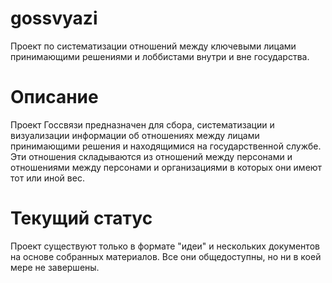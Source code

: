 gossvyazi
=========

Проект по систематизации отношений между ключевыми лицами принимающими решениями и лоббистами внутри и вне государства.

Описание
========
Проект Госсвязи предназначен для сбора, систематизации и визуализации информации об отношениях между лицами принимающими решения и находящимися на государственной службе. 
Эти отношения складываются из отношений между персонами и отношениями между персонами и организациями в которых они имеют тот или иной вес.


Текущий статус
==============

Проект существуют только в формате "идеи" и нескольких документов на основе собранных материалов. Все они общедоступны, но ни в коей мере не завершены.

